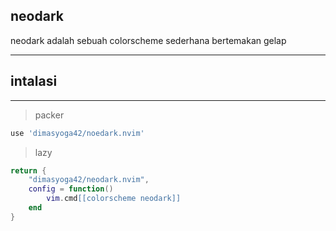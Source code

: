 ## neodark

neodark adalah sebuah colorscheme sederhana bertemakan gelap

---

## intalasi

---

> packer

```lua
use 'dimasyoga42/noedark.nvim'
```

> lazy

```lua
return {
    "dimasyoga42/neodark.nvim",
    config = function()
        vim.cmd[[colorscheme neodark]]
    end
}

```
